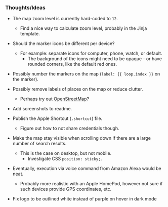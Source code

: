 ### Thoughts/Ideas

- The map zoom level is currently hard-coded to `12`.
    * Find a nice way to calculate zoom level, probably in the Jinja template.

- Should the marker icons be different per device?
    * For example: separate icons for computer, phone, watch, or default.
        - The background of the icons might need to be opaque - or have rounded corners, like the default red ones.

- Possibly number the markers on the map (`label: {{ loop.index }}` on the marker).

- Possibly remove labels of places on the map or reduce clutter.
    * Perhaps try out [OpenStreetMap](https://www.openstreetmap.org/)?

- Add screenshots to readme.

- Publish the Apple Shortcut (`.shortcut`) file.
    * Figure out how to not share credentials though.

- Make the map stay visible when scrolling down if there are a large number of search results.
    * This is the case on desktop, but not mobile.
        - Investigate CSS `position: sticky;`.

- Eventually, execution via voice command from Amazon Alexa would be neat.
    * Probably more realistic with an Apple HomePod, however not sure if such devices provide GPS coordinates, etc.

- Fix logo to be outlined white instead of purple on hover in dark mode
